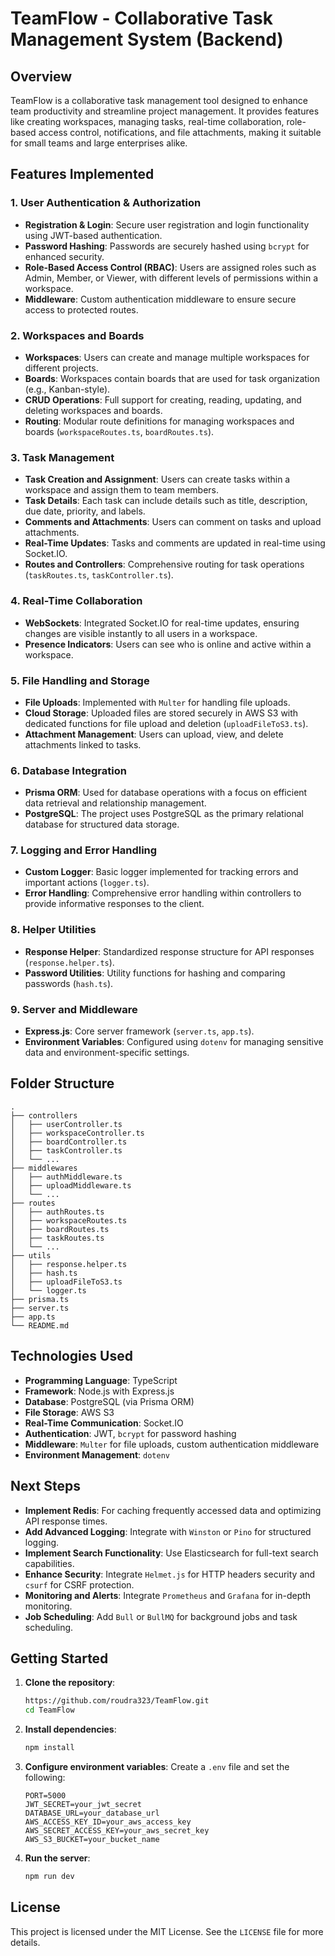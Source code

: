
# TeamFlow - Collaborative Task Management System (Backend)

## Overview
TeamFlow is a collaborative task management tool designed to enhance team productivity and streamline project management. It provides features like creating workspaces, managing tasks, real-time collaboration, role-based access control, notifications, and file attachments, making it suitable for small teams and large enterprises alike.

## Features Implemented

### 1. User Authentication & Authorization
- **Registration & Login**: Secure user registration and login functionality using JWT-based authentication.
- **Password Hashing**: Passwords are securely hashed using `bcrypt` for enhanced security.
- **Role-Based Access Control (RBAC)**: Users are assigned roles such as Admin, Member, or Viewer, with different levels of permissions within a workspace.
- **Middleware**: Custom authentication middleware to ensure secure access to protected routes.

### 2. Workspaces and Boards
- **Workspaces**: Users can create and manage multiple workspaces for different projects.
- **Boards**: Workspaces contain boards that are used for task organization (e.g., Kanban-style).
- **CRUD Operations**: Full support for creating, reading, updating, and deleting workspaces and boards.
- **Routing**: Modular route definitions for managing workspaces and boards (`workspaceRoutes.ts`, `boardRoutes.ts`).

### 3. Task Management
- **Task Creation and Assignment**: Users can create tasks within a workspace and assign them to team members.
- **Task Details**: Each task can include details such as title, description, due date, priority, and labels.
- **Comments and Attachments**: Users can comment on tasks and upload attachments.
- **Real-Time Updates**: Tasks and comments are updated in real-time using Socket.IO.
- **Routes and Controllers**: Comprehensive routing for task operations (`taskRoutes.ts`, `taskController.ts`).

### 4. Real-Time Collaboration
- **WebSockets**: Integrated Socket.IO for real-time updates, ensuring changes are visible instantly to all users in a workspace.
- **Presence Indicators**: Users can see who is online and active within a workspace.

### 5. File Handling and Storage
- **File Uploads**: Implemented with `Multer` for handling file uploads.
- **Cloud Storage**: Uploaded files are stored securely in AWS S3 with dedicated functions for file upload and deletion (`uploadFileToS3.ts`).
- **Attachment Management**: Users can upload, view, and delete attachments linked to tasks.

### 6. Database Integration
- **Prisma ORM**: Used for database operations with a focus on efficient data retrieval and relationship management.
- **PostgreSQL**: The project uses PostgreSQL as the primary relational database for structured data storage.

### 7. Logging and Error Handling
- **Custom Logger**: Basic logger implemented for tracking errors and important actions (`logger.ts`).
- **Error Handling**: Comprehensive error handling within controllers to provide informative responses to the client.

### 8. Helper Utilities
- **Response Helper**: Standardized response structure for API responses (`response.helper.ts`).
- **Password Utilities**: Utility functions for hashing and comparing passwords (`hash.ts`).

### 9. Server and Middleware
- **Express.js**: Core server framework (`server.ts`, `app.ts`).
- **Environment Variables**: Configured using `dotenv` for managing sensitive data and environment-specific settings.

## Folder Structure
```
.
├── controllers
│   ├── userController.ts
│   ├── workspaceController.ts
│   ├── boardController.ts
│   ├── taskController.ts
│   └── ...
├── middlewares
│   ├── authMiddleware.ts
│   ├── uploadMiddleware.ts
│   └── ...
├── routes
│   ├── authRoutes.ts
│   ├── workspaceRoutes.ts
│   ├── boardRoutes.ts
│   ├── taskRoutes.ts
│   └── ...
├── utils
│   ├── response.helper.ts
│   ├── hash.ts
│   ├── uploadFileToS3.ts
│   └── logger.ts
├── prisma.ts
├── server.ts
├── app.ts
└── README.md
```

## Technologies Used
- **Programming Language**: TypeScript
- **Framework**: Node.js with Express.js
- **Database**: PostgreSQL (via Prisma ORM)
- **File Storage**: AWS S3
- **Real-Time Communication**: Socket.IO
- **Authentication**: JWT, `bcrypt` for password hashing
- **Middleware**: `Multer` for file uploads, custom authentication middleware
- **Environment Management**: `dotenv`

## Next Steps
- **Implement Redis**: For caching frequently accessed data and optimizing API response times.
- **Add Advanced Logging**: Integrate with `Winston` or `Pino` for structured logging.
- **Implement Search Functionality**: Use Elasticsearch for full-text search capabilities.
- **Enhance Security**: Integrate `Helmet.js` for HTTP headers security and `csurf` for CSRF protection.
- **Monitoring and Alerts**: Integrate `Prometheus` and `Grafana` for in-depth monitoring.
- **Job Scheduling**: Add `Bull` or `BullMQ` for background jobs and task scheduling.

## Getting Started
1. **Clone the repository**:
   ```bash
   https://github.com/roudra323/TeamFlow.git
   cd TeamFlow
   ```

2. **Install dependencies**:
   ```bash
   npm install
   ```

3. **Configure environment variables**:
   Create a `.env` file and set the following:
   ```env
   PORT=5000
   JWT_SECRET=your_jwt_secret
   DATABASE_URL=your_database_url
   AWS_ACCESS_KEY_ID=your_aws_access_key
   AWS_SECRET_ACCESS_KEY=your_aws_secret_key
   AWS_S3_BUCKET=your_bucket_name
   ```

4. **Run the server**:
   ```bash
   npm run dev
   ```

## License
This project is licensed under the MIT License. See the `LICENSE` file for more details.

